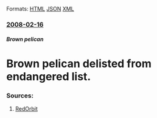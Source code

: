 
Formats: [HTML](/news/2008/02/16/brown-pelican-delisted-from-endangered-list.html)  [JSON](/news/2008/02/16/brown-pelican-delisted-from-endangered-list.json)  [XML](/news/2008/02/16/brown-pelican-delisted-from-endangered-list.xml)  

### [2008-02-16](/news/2008/02/16/index.md)

##### Brown pelican
#  Brown pelican delisted from endangered list. 




### Sources:

1. [RedOrbit](http://www.redorbit.com/news/science/1257390/brown_pelican_once_threatened_by_ddt_removed_from_endangered_list/index.html?source=r_science)
